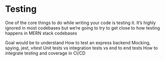 # Testing

One of the core things to do while writing your code is testing it.
It’s highly ignored in most codebases but we’re going to try to get close to how testing happens in MERN stack codebases
 
Goal would be to understand
How to test an express backend
Mocking, spying, jest, vitest
Unit tests vs integration tests vs end to end tests
How to integrate testing and coverage in CI/CD
 